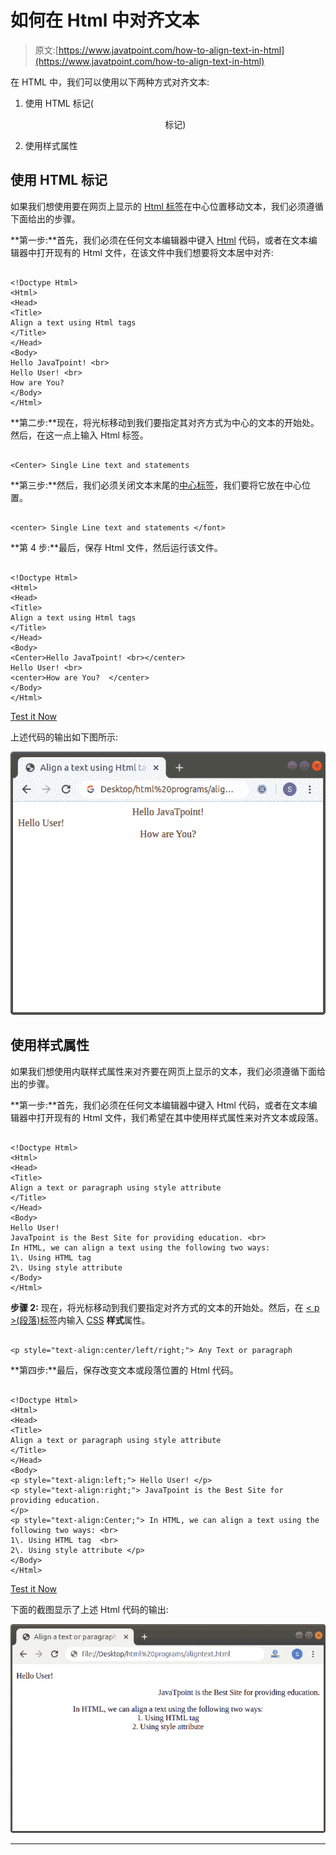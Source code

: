# 如何在 Html 中对齐文本

> 原文:[https://www.javatpoint.com/how-to-align-text-in-html](https://www.javatpoint.com/how-to-align-text-in-html)

在 HTML 中，我们可以使用以下两种方式对齐文本:

1.  使用 HTML 标记(

    <center>标记)</center>

2.  使用样式属性

## 使用 HTML 标记

如果我们想使用要在网页上显示的 [Html 标签](https://www.javatpoint.com/html-tags)在中心位置移动文本，我们必须遵循下面给出的步骤。

**第一步:**首先，我们必须在任何文本编辑器中键入 [Html](https://www.javatpoint.com/html-tutorial) 代码，或者在文本编辑器中打开现有的 Html 文件，在该文件中我们想要将文本居中对齐:

```

<!Doctype Html>
<Html>   
<Head>    
<Title>   
Align a text using Html tags
</Title>
</Head>
<Body> 
Hello JavaTpoint! <br>
Hello User! <br>
How are You?  
</Body>
</Html>

```

**第二步:**现在，将光标移动到我们要指定其对齐方式为中心的文本的开始处。然后，在这一点上输入 Html 标签。

```

<Center> Single Line text and statements

```

**第三步:**然后，我们必须关闭文本末尾的[中心标签](https://www.javatpoint.com/html-center-tag)，我们要将它放在中心位置。

```

<center> Single Line text and statements </font>

```

**第 4 步:**最后，保存 Html 文件，然后运行该文件。

```

<!Doctype Html>
<Html>   
<Head>    
<Title>   
Align a text using Html tags
</Title>
</Head>
<Body> 
<Center>Hello JavaTpoint! <br></center>
Hello User! <br>
<center>How are You?  </center>
</Body>
</Html>

```

[Test it Now](https://www.javatpoint.com/oprweb/test.jsp?filename=How-to-align-text-in-Html-1)

上述代码的输出如下图所示:

![How to align text in Html](img/edf7ad356261b98a671bb81a7438cc51.png)

## 使用样式属性

如果我们想使用内联样式属性来对齐要在网页上显示的文本，我们必须遵循下面给出的步骤。

**第一步:**首先，我们必须在任何文本编辑器中键入 Html 代码，或者在文本编辑器中打开现有的 Html 文件，我们希望在其中使用样式属性来对齐文本或段落。

```

<!Doctype Html>
<Html>   
<Head>    
<Title>   
Align a text or paragraph using style attribute
</Title>
</Head>
<Body> 
Hello User!
JavaTpoint is the Best Site for providing education. <br>
In HTML, we can align a text using the following two ways:
1\. Using HTML tag 
2\. Using style attribute 
</Body>
</Html>

```

**步骤 2:** 现在，将光标移动到我们要指定对齐方式的文本的开始处。然后，在 [< p >(段落)标签](https://www.javatpoint.com/html-paragraph)内输入 [CSS](https://www.javatpoint.com/css-tutorial) **样式**属性。

```

<p style="text-align:center/left/right;"> Any Text or paragraph

```

**第四步:**最后，保存改变文本或段落位置的 Html 代码。

```

<!Doctype Html>
<Html>   
<Head>    
<Title>   
Align a text or paragraph using style attribute
</Title>
</Head>
<Body> 
<p style="text-align:left;"> Hello User! </p>
<p style="text-align:right;"> JavaTpoint is the Best Site for providing education. 
</p>
<p style="text-align:Center;"> In HTML, we can align a text using the following two ways: <br>
1\. Using HTML tag  <br>
2\. Using style attribute </p> 
</Body>
</Html>

```

[Test it Now](https://www.javatpoint.com/oprweb/test.jsp?filename=How-to-align-text-in-Html-2)

下面的截图显示了上述 Html 代码的输出:

![How to align text in Html](img/5a925f6667e0074de72a7ef4d4f5aef2.png)

* * *